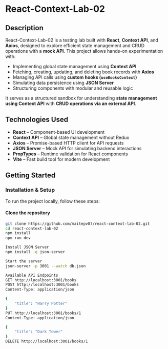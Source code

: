 # React-Context-Lab-02  

## Description  
React-Context-Lab-02 is a testing lab built with **React**, **Context API**, and **Axios**, designed to explore efficient state management and CRUD operations with a **mock API**. This project allows hands-on experimentation with:  

- Implementing global state management using **Context API**  
- Fetching, creating, updating, and deleting book records with **Axios**  
- Managing API calls using **custom hooks (`useBooksContext`)**  
- Simulating data persistence using **JSON Server**  
- Structuring components with modular and reusable logic  

It serves as a structured sandbox for understanding **state management using Context API** with **CRUD operations via an external API**.  

## Technologies Used  
- **React** – Component-based UI development  
- **Context API** – Global state management without Redux  
- **Axios** – Promise-based HTTP client for API requests  
- **JSON Server** – Mock API for simulating backend interactions  
- **PropTypes** – Runtime validation for React components  
- **Vite** – Fast build tool for modern development  

## Getting Started  

### Installation & Setup  
To run the project locally, follow these steps:  

#### Clone the repository  
```bash
git clone https://github.com/maitepv87/react-context-lab-02.git
cd react-context-lab-02
npm install
npm run dev

Install JSON Server
npm install -g json-server

Start the server
json-server -p 3001 --watch db.json

Available API Endpoints
GET http://localhost:3001/books
POST http://localhost:3001/books
Content-Type: application/json

{
    "title": "Harry Potter"
}
PUT http://localhost:3001/books/1
Content-Type: application/json

{
    "title": "Dark Tower"
}
DELETE http://localhost:3001/books/1
